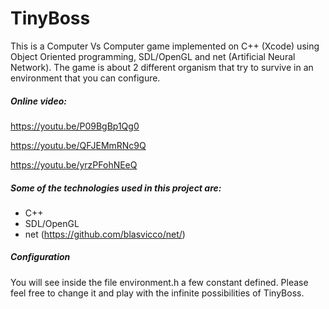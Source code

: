 # TinyBoss
This is a Computer Vs Computer game implemented on C++ (Xcode) using Object Oriented programming, SDL/OpenGL and net (Artificial Neural Network).
The game is about 2 different organism that try to survive in an environment that you can configure.

##### Online video:

https://youtu.be/P09BgBp1Qg0

https://youtu.be/QFJEMmRNc9Q

https://youtu.be/yrzPFohNEeQ


##### Some of the technologies used in this project are:
  - C++
  - SDL/OpenGL
  - net (https://github.com/blasvicco/net/)

##### Configuration

You will see inside the file environment.h a few constant defined. Please feel free to change it and play with the infinite possibilities of TinyBoss.
